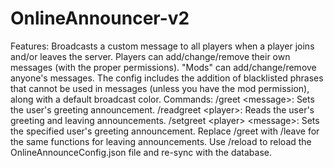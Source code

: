 # OnlineAnnouncer-v2
Features: Broadcasts a custom message to all players when a player joins and/or leaves the server. Players can add/change/remove their own messages (with the proper permissions). "Mods" can add/change/remove anyone's messages. The config includes the addition of blacklisted phrases that cannot be used in messages (unless you have the mod permission), along with a default broadcast color. Commands: /greet &lt;message>: Sets the user's greeting announcement. /readgreet &lt;player>: Reads the user's greeting and leaving announcements. /setgreet &lt;player> &lt;message>: Sets the specified user's greeting announcement. Replace /greet with /leave for the same functions for leaving announcements. Use /reload to reload the OnlineAnnounceConfig.json file and re-sync with the database.
